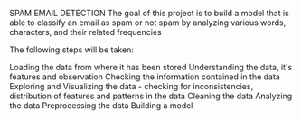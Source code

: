 SPAM EMAIL DETECTION
The goal of this project is to build a model that is able to classify an email as spam or not spam by analyzing various words, characters, and their related frequencies 


The following steps will be taken:

Loading the data from where it has been stored
Understanding the data, it's features and observation
Checking the information contained in the data
Exploring and Visualizing the data - checking for inconsistencies, distribution of features and patterns in the data
Cleaning the data
Analyzing the data
Preprocessing the data
Building a model
